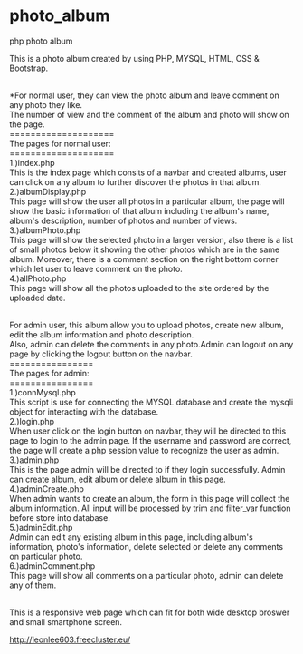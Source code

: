 # photo_album
php photo album

This is a photo album created by using PHP, MYSQL, HTML, CSS & Bootstrap.</br></br>

*For normal user, they can view the photo album and leave comment on any photo they like.</br>
The number of view and the comment of the album and photo will show on the page.</br>
====================</br>
The pages for normal user:</br>
====================</br>
1.)index.php </br>
This is the index page which consits of a navbar and created albums, user can click on any album to further discover the photos in that album.</br>
2.)albumDisplay.php </br>
This page will show the user all photos in a particular album, the page will show the basic information of that album including the album's name, album's description, number of photos and number of views.</br>
3.)albumPhoto.php </br>
This page will show the selected photo in a larger version, also there is a list of small photos below it showing the other photos which are in the same album. Moreover, there is a comment section on the right bottom corner which let user to leave comment on the photo.</br>
4.)allPhoto.php </br>
This page will show all the photos uploaded to the site ordered by the uploaded date.</br></br>

For admin user, this album allow you to upload photos, create new album, edit the album information and photo description.</br>
Also, admin can delete the comments in any photo.Admin can logout on any page by clicking the logout button on the navbar.</br>
================</br>
The pages for admin:</br>
================</br>
1.)connMysql.php </br>
This script is use for connecting the MYSQL database and create the mysqli object for interacting with the database.</br>
2.)login.php </br>
When user click on the login button on navbar, they will be directed to this page to login to the admin page. If the username and password are correct, the page will create a php session value to recognize the user as admin.</br>
3.)admin.php </br>
This is the page admin will be directed to if they login successfully. Admin can create album, edit album or delete album in this page.</br>
4.)adminCreate.php </br>
When admin wants to create an album, the form in this page will collect the album information. All input will be processed by trim and filter_var function before store into database.</br>
5.)adminEdit.php </br>
Admin can edit any existing album in this page, including album's information, photo's information, delete selected or delete any comments on particular photo.</br>
6.)adminComment.php </br>
This page will show all comments on a particular photo, admin can delete any of them.</br></br>

This is a responsive web page which can fit for both wide desktop broswer and small smartphone screen.</br>

http://leonlee603.freecluster.eu/
